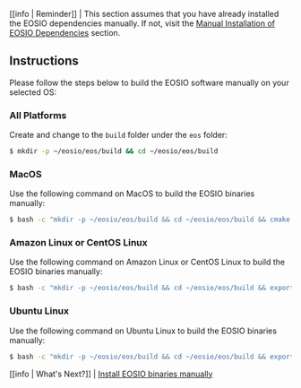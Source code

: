 
[[info | Reminder]]
| This section assumes that you have already installed the EOSIO dependencies manually. If not, visit the [Manual Installation of EOSIO Dependencies](00_eosio-dependencies/index.md#manual-installation-of-dependencies) section.

## Instructions

Please follow the steps below to build the EOSIO software manually on your selected OS:

### All Platforms

Create and change to the `build` folder under the `eos` folder:

```sh
$ mkdir -p ~/eosio/eos/build && cd ~/eosio/eos/build
```

### MacOS

Use the following command on MacOS to build the EOSIO binaries manually:

```sh
$ bash -c "mkdir -p ~/eosio/eos/build && cd ~/eosio/eos/build && cmake -DCMAKE_BUILD_TYPE='Release' -DBUILD_MONGO_DB_PLUGIN=true -DCMAKE_TOOLCHAIN_FILE=~/eosio/eos/.cicd/helpers/clang.make .. && make -j$(getconf _NPROCESSORS_ONLN)"
```

### Amazon Linux or CentOS Linux

Use the following command on Amazon Linux or CentOS Linux to build the EOSIO binaries manually:

```sh
$ bash -c "mkdir -p ~/eosio/eos/build && cd ~/eosio/eos/build && export PATH=/usr/lib64/ccache:\$PATH && cmake -DCMAKE_BUILD_TYPE='Release' -DBUILD_MONGO_DB_PLUGIN=true -DCMAKE_TOOLCHAIN_FILE=~/eosio/eos/.cicd/helpers/clang.make -DCMAKE_CXX_COMPILER_LAUNCHER=ccache .. && make -j$(nproc)"
```

### Ubuntu Linux

Use the following command on Ubuntu Linux to build the EOSIO binaries manually:

```sh
$ bash -c "mkdir -p ~/eosio/eos/build && cd ~/eosio/eos/build && export PATH=/usr/lib/ccache:\${PATH} && cmake -DCMAKE_BUILD_TYPE='Release' -DBUILD_MONGO_DB_PLUGIN=true -DCMAKE_TOOLCHAIN_FILE=~/eosio/eos/.cicd/helpers/clang.make -DCMAKE_CXX_COMPILER_LAUNCHER=ccache .. && make -j$(nproc)"
```

[[info | What's Next?]]
| [Install EOSIO binaries manually](../../03_install-eosio-binaries.md#eosio-manual-install)
